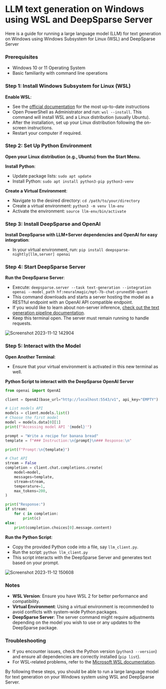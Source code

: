 # LLM text generation on Windows using WSL and DeepSparse Server

Here is a guide for running a large language model (LLM) for text generation on Windows using Windows Subsystem for Linux (WSL) and DeepSparse Server

### Prerequisites
- Windows 10 or 11 Operating System
- Basic familiarity with command line operations

### Step 1: Install Windows Subsystem for Linux (WSL)

**Enable WSL**:
   - See the [official documentation](https://learn.microsoft.com/en-us/windows/wsl/install) for the most up-to-date instructions
   - Open PowerShell as Administrator and run: `wsl --install`. This command will install WSL and a Linux distribution (usually Ubuntu).
   - After the installation, set up your Linux distribution following the on-screen instructions.
   - Restart your computer if required.

### Step 2: Set Up Python Environment

**Open your Linux distribution (e.g., Ubuntu) from the Start Menu.**

**Install Python**: 
   - Update package lists: `sudo apt update`
   - Install Python: `sudo apt install python3-pip python3-venv`

**Create a Virtual Environment**:
   - Navigate to the desired directory: `cd /path/to/your/directory`
   - Create a virtual environment: `python3 -m venv llm-env`
   - Activate the environment: `source llm-env/bin/activate`

### Step 3: Install DeepSparse and OpenAI
**Install DeepSparse with LLM+Server dependencies and OpenAI for easy integration**: 
   - In your virtual environment, run: `pip install deepsparse-nightly[llm,server] openai`

### Step 4: Start DeepSparse Server
**Run the DeepSparse Server**: 
   - Execute: `deepsparse.server --task text-generation --integration openai --model_path hf:neuralmagic/mpt-7b-chat-pruned50-quant`
   - This command downloads and starts a server hosting the model as a RESTful endpoint with an OpenAI API compatible endpoint.
   - If you would like to learn about non-server inference, [check out the text generation pipeline documentation](https://github.com/neuralmagic/deepsparse/blob/main/docs/llms/text-generation-pipeline.md).
   - Keep this terminal open. The server must remain running to handle requests.

![Screenshot 2023-11-12 142904](https://github.com/neuralmagic/examples/assets/3195154/8ea079a1-b7c8-40e0-9e65-920f8d820a3d)

### Step 5: Interact with the Model
**Open Another Terminal**:
   - Ensure that your virtual environment is activated in this new terminal as well.

**Python Script to interact with the DeepSparse OpenAI Server**
```python
from openai import OpenAI

client = OpenAI(base_url="http://localhost:5543/v1", api_key="EMPTY")

# List models API
models = client.models.list()
# Choose the first model
model = models.data[0][1]
print(f"Accessing model API '{model}'")

prompt = "Write a recipe for banana bread"
template = f"### Instruction:\n{prompt}\n### Response:\n"

print(f"Prompt:\n{template}")

# Chat API
stream = False
completion = client.chat.completions.create(
    model=model,
    messages=template,
    stream=stream,
    temperature=1,
    max_tokens=200,
)

print("Response:")
if stream:
    for c in completion:
        print(c)
else:
    print(completion.choices[0].message.content)
```

**Run the Python Script**:
   - Copy the provided Python code into a file, say `llm_client.py`.
   - Run the script: `python llm_client.py`
   - This script interacts with the DeepSparse Server and generates text based on your prompt.

![Screenshot 2023-11-12 150608](https://github.com/neuralmagic/examples/assets/3195154/b3247a24-e810-414c-90e6-7e8f30502385)

### Notes
- **WSL Version**: Ensure you have WSL 2 for better performance and compatibility.
- **Virtual Environment**: Using a virtual environment is recommended to avoid conflicts with system-wide Python packages.
- **DeepSparse Server**: The server command might require adjustments depending on the model you wish to use or any updates to the DeepSparse package.

### Troubleshooting
- If you encounter issues, check the Python version (`python3 --version`) and ensure all dependencies are correctly installed (`pip list`).
- For WSL-related problems, refer to the [Microsoft WSL documentation](https://docs.microsoft.com/en-us/windows/wsl/).

By following these steps, you should be able to run a large language model for text generation on your Windows system using WSL and DeepSparse Server.
